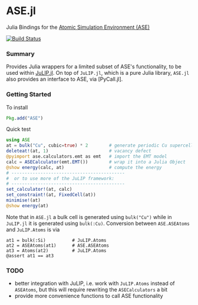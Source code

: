 
# ASE.jl

Julia Bindings for the [Atomic Simulation Environment (ASE)](https://wiki.fysik.dtu.dk/ase/)

[![Build Status](https://travis-ci.org/libAtoms/ASE.jl.svg?branch=master)](https://travis-ci.org/libAtoms/ASE.jl)

### Summary

Provides Julia wrappers for a limited subset of ASE's functionality, to be used within
[JuLIP.jl](https://github.com/libAtoms/JuLIP.jl). On top of `JuLIP.jl`, which is
a pure Julia library, `ASE.jl` also provides an interface to ASE, via [PyCall.jl].

### Getting Started

To install
```julia
Pkg.add("ASE")
```

Quick test
```Julia
using ASE
at = bulk("Cu", cubic=true) * 2        # generate periodic Cu supercell
deleteat!(at, 1)                       # vacancy defect
@pyimport ase.calculators.emt as emt   # import the EMT model
calc = ASECalculator(emt.EMT())        # wrap it into a Julia Object
@show energy(calc, at)                 # compute the energy
# -------------------------------------------
#  or to use more of the JuLIP framework:
# -------------------------------------------
set_calculator!(at, calc)
set_constraint!(at, FixedCell(at))
minimise!(at)
@show energy(at)
```


Note that in `ASE.jl` a bulk cell is generated using `bulk("Cu")` while
in `JuLIP.jl` it is generated using `bulk(:Cu)`. Conversion between
`ASE.ASEAtoms` and `JuLIP.Atoms` is via
```
at1 = bulk(:Si)          # JuLIP.Atoms
at2 = ASEAtoms(at1)      # ASE.ASEAtoms
at3 = Atoms(at2)         # JuLIP.Atoms
@assert at1 == at3
```

### TODO

* better integration with JuLIP, i.e. work with `JuLIP.Atoms` instead of
`ASEAtoms`, but this will require rewriting the `ASECalculators` a bit
* provide more convenience functions to call ASE functionality
